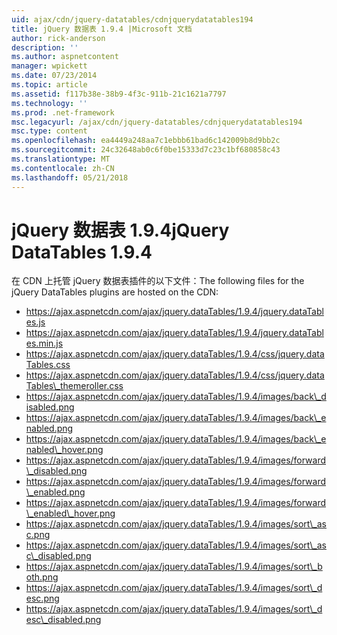 ```yaml
---
uid: ajax/cdn/jquery-datatables/cdnjquerydatatables194
title: jQuery 数据表 1.9.4 |Microsoft 文档
author: rick-anderson
description: ''
ms.author: aspnetcontent
manager: wpickett
ms.date: 07/23/2014
ms.topic: article
ms.assetid: f117b38e-38b9-4f3c-911b-21c1621a7797
ms.technology: ''
ms.prod: .net-framework
msc.legacyurl: /ajax/cdn/jquery-datatables/cdnjquerydatatables194
msc.type: content
ms.openlocfilehash: ea4449a248aa7c1ebbb61bad6c142009b8d9bb2c
ms.sourcegitcommit: 24c32648ab0c6f0be15333d7c23c1bf680858c43
ms.translationtype: MT
ms.contentlocale: zh-CN
ms.lasthandoff: 05/21/2018
---
```

<a name="jquery-datatables-194"></a><span data-ttu-id="0944a-102">jQuery 数据表 1.9.4</span><span class="sxs-lookup"><span data-stu-id="0944a-102">jQuery DataTables 1.9.4</span></span>
====================
<span data-ttu-id="0944a-103">在 CDN 上托管 jQuery 数据表插件的以下文件：</span><span class="sxs-lookup"><span data-stu-id="0944a-103">The following files for the jQuery DataTables plugins are hosted on the CDN:</span></span>

- https://ajax.aspnetcdn.com/ajax/jquery.dataTables/1.9.4/jquery.dataTables.js
- https://ajax.aspnetcdn.com/ajax/jquery.dataTables/1.9.4/jquery.dataTables.min.js
- https://ajax.aspnetcdn.com/ajax/jquery.dataTables/1.9.4/css/jquery.dataTables.css
- https://ajax.aspnetcdn.com/ajax/jquery.dataTables/1.9.4/css/jquery.dataTables\_themeroller.css
- https://ajax.aspnetcdn.com/ajax/jquery.dataTables/1.9.4/images/back\_disabled.png
- https://ajax.aspnetcdn.com/ajax/jquery.dataTables/1.9.4/images/back\_enabled.png
- https://ajax.aspnetcdn.com/ajax/jquery.dataTables/1.9.4/images/back\_enabled\_hover.png
- https://ajax.aspnetcdn.com/ajax/jquery.dataTables/1.9.4/images/forward\_disabled.png
- https://ajax.aspnetcdn.com/ajax/jquery.dataTables/1.9.4/images/forward\_enabled.png
- https://ajax.aspnetcdn.com/ajax/jquery.dataTables/1.9.4/images/forward\_enabled\_hover.png
- https://ajax.aspnetcdn.com/ajax/jquery.dataTables/1.9.4/images/sort\_asc.png
- https://ajax.aspnetcdn.com/ajax/jquery.dataTables/1.9.4/images/sort\_asc\_disabled.png
- https://ajax.aspnetcdn.com/ajax/jquery.dataTables/1.9.4/images/sort\_both.png
- https://ajax.aspnetcdn.com/ajax/jquery.dataTables/1.9.4/images/sort\_desc.png
- https://ajax.aspnetcdn.com/ajax/jquery.dataTables/1.9.4/images/sort\_desc\_disabled.png
